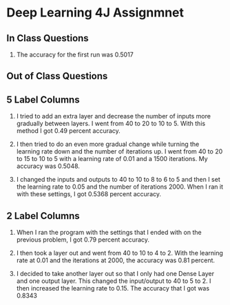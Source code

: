 # Deep Learning 4J Assignmnet

## In Class Questions

1. The accuracy for the first run was 0.5017

## Out of Class Questions

## 5 Label Columns

1. I tried to add an extra layer and decrease the number of inputs more gradually between layers. I went from 40 to 20 to 10 to 5. With this method I got 0.49 percent accuracy.

1. I then tried to do an even more gradual change while turning the learning rate down and the number of iterations up. I went from 40 to 20 to 15 to 10 to 5 with a learning rate of 0.01 and a 1500 iterations. My accuracy was 0.5048.

1. I changed the inputs and outputs to 40 to 10 to 8 to 6 to 5 and then I set the learning rate to 0.05 and the number of iterations 2000. When I ran it with these settings, I got 0.5368 percent accuracy.

## 2 Label Columns

1. When I ran the program with the settings that I ended with on the previous problem, I got 0.79 percent accuracy.

1. I then took a layer out and went from 40 to 10 to 4 to 2. With the learning rate at 0.01 and the iterations at 2000, the accuracy was 0.81 percent.

1. I decided to take another layer out so that I only had one Dense Layer and one output layer. This changed the input/output to 40 to 5 to 2. I then increased the learning rate to 0.15. The accuracy that I got was 0.8343
